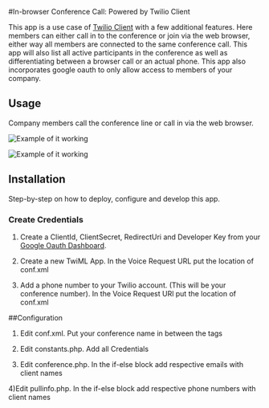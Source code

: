 #In-browser Conference Call: Powered by Twilio Client

This app is a use case of [Twilio Client](http://www.twilio.com/docs/howto/twilio-client-browser-conference-call) with a few additional features. 
Here members can either call in to the conference or join via the web browser, either way all 
members are connected to the same conference call. This app will also list all active
participants in the conference as well as differentiating between a browser call or an actual phone. 
This app also incorporates google oauth to only allow access to members of your company.  

## Usage 

Company members call the conference line or call in via the web browser. 

![Example of it
working](https://raw.github.com/mauerbac/Conference-Call-Client/master/images/usage.png)

![Example of it
working](https://raw.github.com/mauerbac/Conference-Call-Client/master/images/usage.png)


## Installation

Step-by-step on how to deploy, configure and develop this app.

### Create Credentials

1) Create a ClientId, ClientSecret, RedirectUri and Developer Key from your [Google Oauth Dashboard](https://code.google.com/apis/console).

2) Create a new TwiML App. In the Voice Request URL put the location of conf.xml

3) Add a phone number to your Twilio account. (This will be your conference number). In the Voice Request URl put the location of conf.xml

##Configuration 

1) Edit conf.xml. Put your conference name in between the <Conference> tags

2) Edit constants.php. Add all Credentials

3) Edit conference.php. In the if-else block add respective emails with client names
        
4)Edit pullinfo.php. In the if-else block add respective phone numbers with client names 


